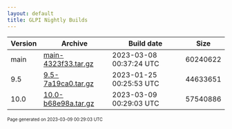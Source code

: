 ```yaml
---
layout: default
title: GLPI Nightly Builds
---
```


Version|Archive|Build date|Size
---|---|---|---
main|[main-4323f33.tar.gz](main-4323f33.tar.gz)|2023-03-08 00:37:24 UTC|60240622
9.5|[9.5-7a19ca0.tar.gz](9.5-7a19ca0.tar.gz)|2023-01-25 00:25:53 UTC|44633651
10.0|[10.0-b68e98a.tar.gz](10.0-b68e98a.tar.gz)|2023-03-09 00:29:03 UTC|57540886

<font size="1">Page generated on 2023-03-09 00:29:03 UTC</font>
